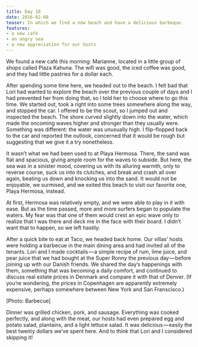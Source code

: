 ```yaml
---
title: Day 10
date: 2016-02-08
teaser: In which we find a new beach and have a delicious barbeque.
features:
- a new café
- an angry sea
- a new appreciation for our hosts
---
```


We found a new café this morning: Marianne, located in a little group of shops
called Plaza Kahuna. The wifi was good, the iced coffee was good, and they had
little pastries for a dollar each.

After spending some time here, we headed out to the beach. I felt bad that Lori
had wanted to explore the beach over the previous couple of days and I had
prevented her from doing that, so I told her to choose where to go this time. We
started out, took a right into some trees somewhere along the way, and stopped
the car. I offered to be the scout, so I jumped out and inspected the beach. The
shore curved slightly down into the water, which made the oncoming waves higher
and stronger than they usually were. Something was different: the water was
unusually high. I flip-flopped back to the car and reported the outlook,
concerned that it would be rough but suggesting that we give it a try
nonetheless.

It wasn’t what we had been used to at Playa Hermosa. There, the sand was flat
and spacious, giving ample room for the waves to subside. But here, the sea was
in a sinister mood, covering us with its alluring warmth, only to reverse
course, suck us into its clutches, and break and crash all over again, beating
us down and knocking us into the sand. It would not be enjoyable, we surmised,
and we exited this beach to visit our favorite one, Playa Hermosa, instead.

At first, Hermosa was relatively empty, and we were able to play in it with
ease. But as the time passed, more and more surfers began to populate the
waters. My fear was that one of them would crest an epic wave only to realize
that I was there and deck me in the face with their board. I didn’t want that to
happen, so we left hastily.

After a quick bite to eat at Taco, we headed back home. Our villas’ hosts were
holding a barbecue in the main dining area and had invited all of the tenants.
Lori and I made cocktails — a simple recipe of rum, lime juice, and pear juice
that we had bought at the Super Ronny the previous day — before joining up with
our Danish friends. We shared the day’s happenings with them, something that was
becoming a daily comfort, and continued to discuss real estate prices in Denmark
and compare it with that of Denver. (If you’re wondering, the prices in
Copenhagen are apparently extremely expensive, perhaps somewhere between New
York and San Franscisco.)

[Photo: Barbecue]

Dinner was grilled chicken, pork, and sausage. Everything was cooked perfectly,
and along with the meat, our hosts had even prepared egg and potato salad,
plantains, and a light lettuce salad. It was delicious — easily the best twenty
dollars we’ve spent here. And to think that Lori and I considered skipping it!
